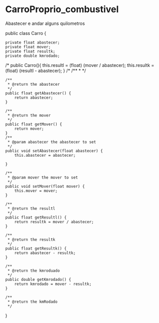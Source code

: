 # CarroProprio_combustivel
Abastecer e andar alguns quilometros

public class Carro {

    private float abastecer;
    private float mover;
    private float resultk;
    private double kmrodado;

  /*  public Carro(){
        this.resultl = (float) (mover / abastecer);
        this.resultk = (float) (resultl - abastecer);
    }
/*
    /**
     *
     */
    

    /**
     * @return the abastecer
     */
    public float getAbastecer() {
        return abastecer;
    }

    /**
     * @return the mover
     */
    public float getMover() {
        return mover;
    }
    /**
     * @param abastecer the abastecer to set
     */
    public void setAbastecer(float abastecer) {
        this.abastecer = abastecer;
        
    }

    /**
     * @param mover the mover to set
     */
    public void setMover(float mover) {
        this.mover = mover;
    }

    /**
     * @return the resultl
     */
    public float getResultl() {
        return resultk = mover / abastecer;
    }

    /**
     * @return the resultk
     */
    public float getResultk() {
        return abastecer - resultk;
    }

    /**
     * @return the kmroduado
     */
    public double getKmrodado() {
        return kmrodado = mover - resultk;
    }
  
    /**
     * @return the kmRodado
     */

}
